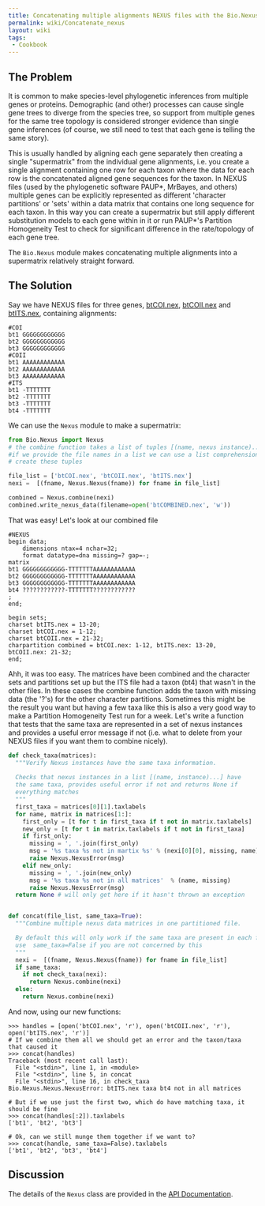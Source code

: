```yaml
---
title: Concatenating multiple alignments NEXUS files with the Bio.Nexus module.
permalink: wiki/Concatenate_nexus
layout: wiki
tags:
 - Cookbook
---
```


The Problem
-----------

It is common to make species-level phylogenetic inferences from multiple
genes or proteins. Demographic (and other) processes can cause single
gene trees to diverge from the species tree, so support from multiple
genes for the same tree topology is considered stronger evidence than
single gene inferences (of course, we still need to test that each gene
is telling the same story).

This is usually handled by aligning each gene separately then creating a
single "supermatrix" from the individual gene alignments, i.e. you
create a single alignment containing one row for each taxon where the
data for each row is the concatenated aligned gene sequences for the
taxon. In NEXUS files (used by the phylogenetic software PAUP\*,
MrBayes, and others) multiple genes can be explicitly represented as
different 'character partitions' or 'sets' within a data matrix that
contains one long sequence for each taxon. In this way you can create a
supermatrix but still apply different substitution models to each gene
within in it or run PAUP\*'s Partition Homogeneity Test to check for
significant difference in the rate/topology of each gene tree.

The `Bio.Nexus` module makes concatenating multiple alignments into a
supermatrix relatively straight forward.

The Solution
------------

Say we have NEXUS files for three genes,
[btCOI.nex](../examples/btCOI.nex), [btCOII.nex](../examples/btCOII.nex)
and [btITS.nex](../examples/btITS.nex), containing alignments:

    #COI
    bt1 GGGGGGGGGGGG
    bt2 GGGGGGGGGGGG
    bt3 GGGGGGGGGGGG
    #COII
    bt1 AAAAAAAAAAAA
    bt2 AAAAAAAAAAAA
    bt3 AAAAAAAAAAAA
    #ITS
    bt1 -TTTTTTT
    bt2 -TTTTTTT
    bt3 -TTTTTTT
    bt4 -TTTTTTT

We can use the `Nexus` module to make a supermatrix:

``` python
from Bio.Nexus import Nexus
# the combine function takes a list of tuples [(name, nexus instance)...],
#if we provide the file names in a list we can use a list comprehension to
# create these tuples

file_list = ['btCOI.nex', 'btCOII.nex', 'btITS.nex']
nexi =  [(fname, Nexus.Nexus(fname)) for fname in file_list]

combined = Nexus.combine(nexi)
combined.write_nexus_data(filename=open('btCOMBINED.nex', 'w'))
```

That was easy! Let's look at our combined file

    #NEXUS
    begin data;
        dimensions ntax=4 nchar=32;
        format datatype=dna missing=? gap=-;
    matrix
    bt1 GGGGGGGGGGGG-TTTTTTTAAAAAAAAAAAA
    bt2 GGGGGGGGGGGG-TTTTTTTAAAAAAAAAAAA
    bt3 GGGGGGGGGGGG-TTTTTTTAAAAAAAAAAAA
    bt4 ????????????-TTTTTTT????????????
    ;
    end;

    begin sets;
    charset btITS.nex = 13-20;
    charset btCOI.nex = 1-12;
    charset btCOII.nex = 21-32;
    charpartition combined = btCOI.nex: 1-12, btITS.nex: 13-20, btCOII.nex: 21-32;
    end;

Ahh, it was too easy. The matrices have been combined and the character
sets and partitions set up but the ITS file had a taxon (bt4) that
wasn't in the other files. In these cases the combine function adds the
taxon with missing data (the '?'s) for the other character partitions.
Sometimes this might be the result you want but having a few taxa like
this is also a very good way to make a Partition Homogeneity Test run
for a week. Let's write a function that tests that the same taxa are
represented in a set of nexus instances and provides a useful error
message if not (i.e. what to delete from your NEXUS files if you want
them to combine nicely).

``` python
def check_taxa(matrices):
  """Verify Nexus instances have the same taxa information.
  
  Checks that nexus instances in a list [(name, instance)...] have
  the same taxa, provides useful error if not and returns None if
  everything matches
  """
  first_taxa = matrices[0][1].taxlabels
  for name, matrix in matrices[1:]:
    first_only = [t for t in first_taxa if t not in matrix.taxlabels]
    new_only = [t for t in matrix.taxlabels if t not in first_taxa]
    if first_only:
      missing = ', '.join(first_only)
      msg = '%s taxa %s not in martix %s' % (nexi[0][0], missing, name)
      raise Nexus.NexusError(msg)
    elif new_only:
      missing = ', '.join(new_only)
      msg = '%s taxa %s not in all matrices'  % (name, missing)
      raise Nexus.NexusError(msg)
  return None # will only get here if it hasn't thrown an exception


def concat(file_list, same_taxa=True):
  """Combine multiple nexus data matrices in one partitioned file.

  By default this will only work if the same taxa are present in each file
  use  same_taxa=False if you are not concerned by this
  """
  nexi =  [(fname, Nexus.Nexus(fname)) for fname in file_list]
  if same_taxa:
    if not check_taxa(nexi):
      return Nexus.combine(nexi)
  else:
    return Nexus.combine(nexi)
```

And now, using our new functions:


    >>> handles = [open('btCOI.nex', 'r'), open('btCOII.nex', 'r'), open('btITS.nex', 'r')]
    # If we combine them all we should get an error and the taxon/taxa that caused it
    >>> concat(handles)
    Traceback (most recent call last):
      File "<stdin>", line 1, in <module>
      File "<stdin>", line 5, in concat
      File "<stdin>", line 16, in check_taxa
    Bio.Nexus.Nexus.NexusError: btITS.nex taxa bt4 not in all matrices

    # But if we use just the first two, which do have matching taxa, it should be fine
    >>> concat(handles[:2]).taxlabels
    ['bt1', 'bt2', 'bt3']

    # Ok, can we still munge them together if we want to?
    >>> concat(handle, same_taxa=False).taxlabels
    ['bt1', 'bt2', 'bt3', 'bt4']

Discussion
----------

The details of the `Nexus` class are provided in the [API
Documentation](http://www.biopython.org/DIST/docs/api/Bio.Nexus.Nexus-pysrc.html).
